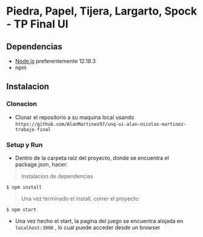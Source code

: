 # Piedra, Papel, Tijera, Largarto, Spock - TP Final UI

## Dependencias
- [Node.js](https://nodejs.org/es/) preferentemente 12.18.3
- npm

## Instalacion

### Clonacion
- Clonar el repositorio a su maquina local usando `https://github.com/AlanMartinez97/unq-ui-alan-nicolas-martinez-trabajo-final`

### Setup y Run

- Dentro de la carpeta raiz del proyecto, donde se encuentra el package.json, hacer:

> Instalacion de dependencias

```shell
$ npm install
```

> Una vez terminado el install, correr el proyecto:

```shell
$ npm start
```

- Una vez hecho el start, la pagina del juego se encuentra alojada en `localhost:3000` , lo cual puede acceder desde un browser

